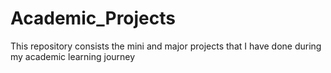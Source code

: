 # Academic_Projects
This repository consists the mini and major projects that I have done during my academic learning journey
